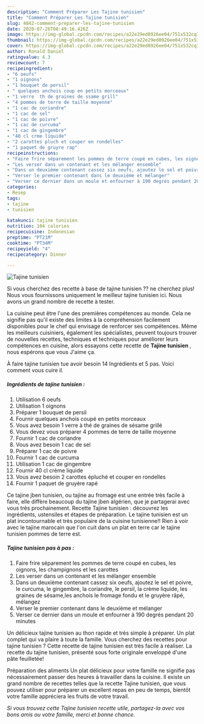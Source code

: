 ```yaml
---
description: "Comment Préparer Les Tajine tunisien"
title: "Comment Préparer Les Tajine tunisien"
slug: 4842-comment-preparer-les-tajine-tunisien
date: 2020-07-26T08:49:16.426Z
image: https://img-global.cpcdn.com/recipes/a22e29ed8926ee04/751x532cq70/tajine-tunisien-photo-principale-de-la-recette.jpg
thumbnail: https://img-global.cpcdn.com/recipes/a22e29ed8926ee04/751x532cq70/tajine-tunisien-photo-principale-de-la-recette.jpg
cover: https://img-global.cpcdn.com/recipes/a22e29ed8926ee04/751x532cq70/tajine-tunisien-photo-principale-de-la-recette.jpg
author: Ronald Daniel
ratingvalue: 4.3
reviewcount: 7
recipeingredient:
- "6 oeufs"
- "1 oignons"
- "1 bouquet de persil"
- " quelques anchois coup en petits morceaux"
- "1 verre  th de graines de ssame grill"
- "4 pommes de terre de taille moyenne"
- "1 cac de coriandre"
- "1 cac de sel"
- "1 cac de poivre"
- "1 cac de curcuma"
- "1 cac de gingembre"
- "40 cl crme liquide"
- "2 carottes pluch et couper en rondelles"
- "1 paquet de gruyre rap"
recipeinstructions:
- "Faire frire séparement les pommes de terre coupé en cubes, les oignons, les champignons et les carottes"
- "Les verser dans un contenant et les mélanger ensemble"
- "Dans un deuxième contenant cassez six oeufs, ajoutez le sel et poivre, le curcuma, le gingembre, la coriandre, le persil, la crème liquide, les graines de sésame,les anchois le fromage fondu et le gruyère râpé, mélangez"
- "Verser le premier contenant dans le deuxième et mélanger"
- "Verser ce dernier dans un moule et enfourner à 190 degrés pendant 20 minutes"
categories:
- Resep
tags:
- tajine
- tunisien

katakunci: tajine tunisien 
nutrition: 104 calories
recipecuisine: Indonesian
preptime: "PT21M"
cooktime: "PT34M"
recipeyield: "4"
recipecategory: Dinner

---
```



![Tajine tunisien](https://img-global.cpcdn.com/recipes/a22e29ed8926ee04/751x532cq70/tajine-tunisien-photo-principale-de-la-recette.jpg)

Si vous cherchez des recette à base de tajine tunisien ?? ne cherchez plus! Nous vous fournissons uniquement le meilleur tajine tunisien ici. Nous avons un grand nombre de recette à tester.

La cuisine peut être l'une des premières compétences au monde. Cela ne signifie pas qu'il existe des limites à la compréhension facilement disponibles pour le chef qui envisage de renforcer ses compétences. Même les meilleurs cuisiniers, également les spécialistes, peuvent toujours trouver de nouvelles recettes, techniques et techniques pour améliorer leurs compétences en cuisine, alors essayons cette recette de <strong> Tajine tunisien </strong>, nous espérons que vous J'aime ça.

<!--inarticleads1-->

À faire tajine tunisien tue avoir besoin 14 Ingrédients et 5 pas. Voici comment vous cuire il.

##### Ingrédients de tajine tunisien :

1. Utilisation 6 oeufs
1. Utilisation 1 oignons
1. Préparer 1 bouquet de persil
1. Fournir  quelques anchois coupé en petits morceaux
1. Vous avez besoin 1 verre à thé de graines de sésame grillé
1. Vous devez vous préparer 4 pommes de terre de taille moyenne
1. Fournir 1 cac de coriandre
1. Vous avez besoin 1 cac de sel
1. Préparer 1 cac de poivre
1. Fournir 1 cac de curcuma
1. Utilisation 1 cac de gingembre
1. Fournir 40 cl crème liquide
1. Vous avez besoin 2 carottes épluché et couper en rondelles
1. Fournir 1 paquet de gruyère rapé


Ce tajine jben tunisien, ou tajine au fromage est une entrée très facile à faire, elle diffère beaucoup du tajine jben algérien, que je partagerai avec vous très prochainement. Recette Tajine tunisien : découvrez les ingrédients, ustensiles et étapes de préparation. Le tajine tunisien est un plat incontournable et très populaire de la cuisine tunisienne!! Rien à voir avec le tajine marocain que l&#39;on cuit dans un plat en terre car le tajine tunisien pommes de terre est. 

<!--inarticleads2-->

##### Tajine tunisien pas à pas :

1. Faire frire séparement les pommes de terre coupé en cubes, les oignons, les champignons et les carottes
1. Les verser dans un contenant et les mélanger ensemble
1. Dans un deuxième contenant cassez six oeufs, ajoutez le sel et poivre, le curcuma, le gingembre, la coriandre, le persil, la crème liquide, les graines de sésame,les anchois le fromage fondu et le gruyère râpé, mélangez
1. Verser le premier contenant dans le deuxième et mélanger
1. Verser ce dernier dans un moule et enfourner à 190 degrés pendant 20 minutes


Un délicieux tajine tunisien au thon rapide et très simple à préparer. Un plat complet qui va plaire à toute la famille. Vous cherchez des recettes pour tajine tunisien ? Cette recette de tajine tunisien est très facile à réaliser. La recette du tajine tunisien, présenté sous forte originale enveloppé d&#39;une pâte feuilletée! 

<!--inarticleads1-->

<p>
Préparation des aliments Un plat délicieux pour votre famille ne signifie pas nécessairement passer des heures à travailler dans la cuisine. Il existe un grand nombre de recettes telles que la recette Tajine tunisien, que vous pouvez utiliser pour préparer un excellent repas en peu de temps, bientôt votre famille appréciera les fruits de votre travail.
</p>

<p>
<i>Si vous trouvez cette Tajine tunisien recette utile, partagez-la avec vos bons amis ou votre famille, merci et bonne chance.</i>
</p>
